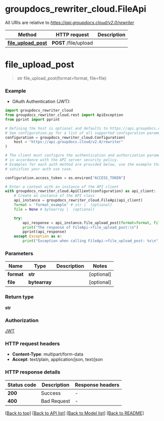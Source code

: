 # groupdocs_rewriter_cloud.FileApi

All URIs are relative to *https://api.groupdocs.cloud/v2.0/rewriter*

Method | HTTP request | Description
------------- | ------------- | -------------
[**file_upload_post**](FileApi.md#file_upload_post) | **POST** /file/upload | 


# **file_upload_post**
> str file_upload_post(format=format, file=file)



### Example

* OAuth Authentication (JWT):

```python
import groupdocs_rewriter_cloud
from groupdocs_rewriter_cloud.rest import ApiException
from pprint import pprint

# Defining the host is optional and defaults to https://api.groupdocs.cloud/v2.0/rewriter
# See configuration.py for a list of all supported configuration parameters.
configuration = groupdocs_rewriter_cloud.Configuration(
    host = "https://api.groupdocs.cloud/v2.0/rewriter"
)

# The client must configure the authentication and authorization parameters
# in accordance with the API server security policy.
# Examples for each auth method are provided below, use the example that
# satisfies your auth use case.

configuration.access_token = os.environ["ACCESS_TOKEN"]

# Enter a context with an instance of the API client
with groupdocs_rewriter_cloud.ApiClient(configuration) as api_client:
    # Create an instance of the API class
    api_instance = groupdocs_rewriter_cloud.FileApi(api_client)
    format = 'format_example' # str |  (optional)
    file = None # bytearray |  (optional)

    try:
        api_response = api_instance.file_upload_post(format=format, file=file)
        print("The response of FileApi->file_upload_post:\n")
        pprint(api_response)
    except Exception as e:
        print("Exception when calling FileApi->file_upload_post: %s\n" % e)
```



### Parameters


Name | Type | Description  | Notes
------------- | ------------- | ------------- | -------------
 **format** | **str**|  | [optional] 
 **file** | **bytearray**|  | [optional] 

### Return type

**str**

### Authorization

[JWT](../README.md#JWT)

### HTTP request headers

 - **Content-Type**: multipart/form-data
 - **Accept**: text/plain, application/json, text/json

### HTTP response details

| Status code | Description | Response headers |
|-------------|-------------|------------------|
**200** | Success |  -  |
**400** | Bad Request |  -  |

[[Back to top]](#) [[Back to API list]](../README.md#documentation-for-api-endpoints) [[Back to Model list]](../README.md#documentation-for-models) [[Back to README]](../README.md)

